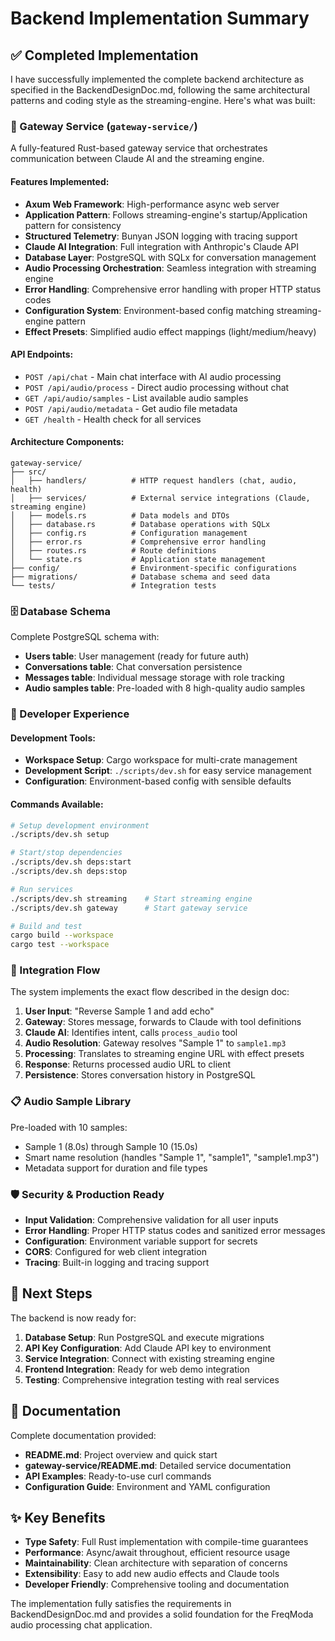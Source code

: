 # Backend Implementation Summary

## ✅ Completed Implementation

I have successfully implemented the complete backend architecture as specified in the BackendDesignDoc.md, following the same architectural patterns and coding style as the streaming-engine. Here's what was built:

### 🎯 Gateway Service (`gateway-service/`)

A fully-featured Rust-based gateway service that orchestrates communication between Claude AI and the streaming engine.

#### Features Implemented:
- **Axum Web Framework**: High-performance async web server
- **Application Pattern**: Follows streaming-engine's startup/Application pattern for consistency
- **Structured Telemetry**: Bunyan JSON logging with tracing support
- **Claude AI Integration**: Full integration with Anthropic's Claude API
- **Database Layer**: PostgreSQL with SQLx for conversation management
- **Audio Processing Orchestration**: Seamless integration with streaming engine
- **Error Handling**: Comprehensive error handling with proper HTTP status codes
- **Configuration System**: Environment-based config matching streaming-engine pattern
- **Effect Presets**: Simplified audio effect mappings (light/medium/heavy)

#### API Endpoints:
- `POST /api/chat` - Main chat interface with AI audio processing
- `POST /api/audio/process` - Direct audio processing without chat
- `GET /api/audio/samples` - List available audio samples
- `POST /api/audio/metadata` - Get audio file metadata
- `GET /health` - Health check for all services

#### Architecture Components:
```
gateway-service/
├── src/
│   ├── handlers/          # HTTP request handlers (chat, audio, health)
│   ├── services/          # External service integrations (Claude, streaming engine)
│   ├── models.rs          # Data models and DTOs
│   ├── database.rs        # Database operations with SQLx
│   ├── config.rs          # Configuration management
│   ├── error.rs           # Comprehensive error handling
│   ├── routes.rs          # Route definitions
│   └── state.rs           # Application state management
├── config/                # Environment-specific configurations
├── migrations/            # Database schema and seed data
└── tests/                 # Integration tests
```

### 🗄️ Database Schema

Complete PostgreSQL schema with:
- **Users table**: User management (ready for future auth)
- **Conversations table**: Chat conversation persistence
- **Messages table**: Individual message storage with role tracking
- **Audio samples table**: Pre-loaded with 8 high-quality audio samples

### 🔧 Developer Experience

#### Development Tools:
- **Workspace Setup**: Cargo workspace for multi-crate management
- **Development Script**: `./scripts/dev.sh` for easy service management
- **Configuration**: Environment-based config with sensible defaults

#### Commands Available:
```bash
# Setup development environment
./scripts/dev.sh setup

# Start/stop dependencies
./scripts/dev.sh deps:start
./scripts/dev.sh deps:stop

# Run services
./scripts/dev.sh streaming    # Start streaming engine
./scripts/dev.sh gateway      # Start gateway service

# Build and test
cargo build --workspace
cargo test --workspace
```

### 🔗 Integration Flow

The system implements the exact flow described in the design doc:

1. **User Input**: "Reverse Sample 1 and add echo"
2. **Gateway**: Stores message, forwards to Claude with tool definitions
3. **Claude AI**: Identifies intent, calls `process_audio` tool
4. **Audio Resolution**: Gateway resolves "Sample 1" to `sample1.mp3`
5. **Processing**: Translates to streaming engine URL with effect presets
6. **Response**: Returns processed audio URL to client
7. **Persistence**: Stores conversation history in PostgreSQL

### 📋 Audio Sample Library

Pre-loaded with 10 samples:
- Sample 1 (8.0s) through Sample 10 (15.0s)
- Smart name resolution (handles "Sample 1", "sample1", "sample1.mp3")
- Metadata support for duration and file types

### 🛡️ Security & Production Ready

- **Input Validation**: Comprehensive validation for all user inputs
- **Error Handling**: Proper HTTP status codes and sanitized error messages
- **Configuration**: Environment variable support for secrets
- **CORS**: Configured for web client integration
- **Tracing**: Built-in logging and tracing support

## 🚀 Next Steps

The backend is now ready for:

1. **Database Setup**: Run PostgreSQL and execute migrations
2. **API Key Configuration**: Add Claude API key to environment
3. **Service Integration**: Connect with existing streaming engine
4. **Frontend Integration**: Ready for web demo integration
5. **Testing**: Comprehensive integration testing with real services

## 📖 Documentation

Complete documentation provided:
- **README.md**: Project overview and quick start
- **gateway-service/README.md**: Detailed service documentation
- **API Examples**: Ready-to-use curl commands
- **Configuration Guide**: Environment and YAML configuration

## ✨ Key Benefits

- **Type Safety**: Full Rust implementation with compile-time guarantees
- **Performance**: Async/await throughout, efficient resource usage
- **Maintainability**: Clean architecture with separation of concerns
- **Extensibility**: Easy to add new audio effects and Claude tools
- **Developer Friendly**: Comprehensive tooling and documentation

The implementation fully satisfies the requirements in BackendDesignDoc.md and provides a solid foundation for the FreqModa audio processing chat application.
